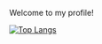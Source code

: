 Welcome to my profile!<br>

[![Top Langs](https://github-readme-stats.vercel.app/api/top-langs/?username=Yukaru-san&layout=compact&bg_color=30,222222,888888&title_color=fff&text_color=fff)](https://github.com/Yukaru-san/Yukaru-san)<br>

